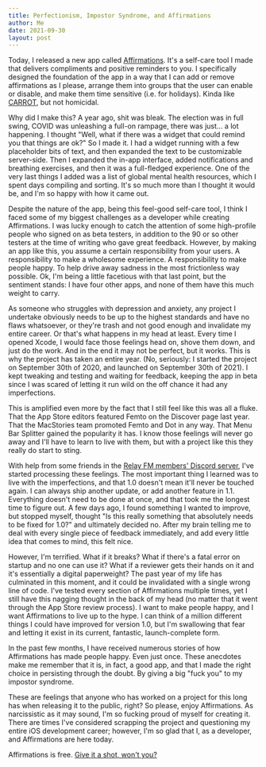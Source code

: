 ```yaml
---
title: Perfectionism, Impostor Syndrome, and Affirmations
author: Me
date: 2021-09-30
layout: post
---
```


Today, I released a new app called [Affirmations](https://apps.apple.com/us/app/affirmations-care-reminders/id1549333734). It's a self-care tool I made that delivers compliments and positive reminders to you. I specifically designed the foundation of the app in a way that I can add or remove affirmations as I please, arrange them into groups that the user can enable or disable, and make them time sensitive (i.e. for holidays). Kinda like [CARROT](https://www.meetcarrot.com/), but not homicidal.

Why did I make this? A year ago, shit was bleak. The election was in full swing, COVID was unleashing a full-on rampage, there was just... a lot happening. I thought "Well, what if there was a widget that could remind you that things are ok?" So I made it. I had a widget running with a few placeholder bits of text, and then expanded the text to be customizable server-side. Then I expanded the in-app interface, added notifications and breathing exercises, and then it was a full-fledged experience. One of the very last things I added was a list of global mental health resources, which I spent days compiling and sorting. It's so much more than I thought it would be, and I'm so happy with how it came out.

Despite the nature of the app, being this feel-good self-care tool, I think I faced some of my biggest challenges as a developer while creating Affirmations. I was lucky enough to catch the attention of some high-profile people who signed on as beta testers, in addition to the 90 or so other testers at the time of writing who gave great feedback. However, by making an app like this, you assume a certain responsibility from your users. A responsibility to make a wholesome experience. A responsibility to make people happy. To help drive away sadness in the most frictionless way possible. Ok, I'm being a little facetious with that last point, but the sentiment stands: I have four other apps, and none of them have this much weight to carry.

As someone who struggles with depression and anxiety, any project I undertake obviously needs to be up to the highest standards and have no flaws whatsoever, or they're trash and not good enough and invalidate my entire career. Or that's what happens in my head at least. Every time I opened Xcode, I would face those feelings head on, shove them down, and just do the work. And in the end it may not be perfect, but it works. This is why the project has taken an entire year. (No, seriously: I started the project on September 30th of 2020, and launched on September 30th of 2021). I kept tweaking and testing and waiting for feedback, keeping the app in beta since I was scared of letting it run wild on the off chance it had any imperfections.

This is amplified even more by the fact that I still feel like this was all a fluke. That the App Store editors featured Femto on the Discover page last year. That the MacStories team promoted Femto and Dot in any way. That Menu Bar Splitter gained the popularity it has. I know those feelings will never go away and I'll have to learn to live with them, but with a project like this they really do start to sting.

With help from some friends in the [Relay FM members' Discord server](https://www.relay.fm/membership), I've started processing these feelings. The most important thing I learned was to live with the imperfections, and that 1.0 doesn't mean it'll never be touched again. I can always ship another update, or add another feature in 1.1. Everything doesn't need to be done at once, and that took me the longest time to figure out. A few days ago, I found something I wanted to improve, but stopped myself, thought "Is this really something that absolutely needs to be fixed for 1.0?" and ultimately decided no. After my brain telling me to deal with every single piece of feedback immediately, and add every little idea that comes to mind, this felt nice.

However, I'm terrified. What if it breaks? What if there's a fatal error on startup and no one can use it? What if a reviewer gets their hands on it and it's essentially a digital paperweight? The past year of my life has culminated in this moment, and it could be invalidated with a single wrong line of code. I've tested every section of Affirmations multiple times, yet I still have this nagging thought in the back of my head (no matter that it went through the App Store review process). I want to make people happy, and I want Affirmations to live up to the hype. I can think of a million different things I could have improved for version 1.0, but I'm swallowing that fear and letting it exist in its current, fantastic, launch-complete form.

In the past few months, I have received numerous stories of how Affirmations has made people happy. Even just once. These anecdotes make me remember that it is, in fact, a good app, and that I made the right choice in persisting through the doubt. By giving a big "fuck you" to my impostor syndrome.

These are feelings that anyone who has worked on a project for this long has when releasing it to the public, right? So please, enjoy Affirmations. As narcissistic as it may sound, I'm so fucking proud of myself for creating it. There are times I've considered scrapping the project and questioning my entire iOS development career; however, I'm so glad that I, as a developer, and Affirmations are here today.

Affirmations is free. [Give it a shot, won't you?](https://apps.apple.com/us/app/affirmations-care-reminders/id1549333734)